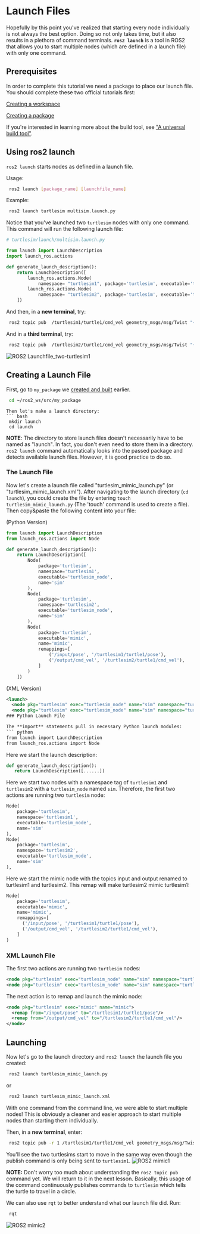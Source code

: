 # Launch Files

Hopefully by this point you've realized that starting every node individually is not always the best option.  Doing so not only takes time, but it also results in a plethora of command terminals.  **`ros2 launch`** is a tool in ROS2 that allows you to start multiple nodes (which are defined in a launch file) with only one command.


## Prerequisites

In order to complete this tutorial we need a package to place our launch file. You should complete these two official tutorials first:

[Creating a workspace](https://docs.ros.org/en/jazzy/Tutorials/Beginner-Client-Libraries/Creating-A-Workspace/Creating-A-Workspace.html)

[Creating a package](https://docs.ros.org/en/jazzy/Tutorials/Beginner-Client-Libraries/Creating-Your-First-ROS2-Package.html)

If you're interested in learning more about the build tool, see ["A universal build tool"](https://design.ros2.org/articles/build_tool.html).


## Using ros2 launch

`ros2 launch` starts nodes as defined in a launch file.

Usage:
```bash
 ros2 launch [package_name] [launchfile_name]
```

Example:
```bash
 ros2 launch turtlesim multisim.launch.py
```
Notice that you've launched two `turtlesim` nodes with only one command. This command will run the following launch file:
``` Python
# turtlesim/launch/multisim.launch.py

from launch import LaunchDescription
import launch_ros.actions

def generate_launch_description():
    return LaunchDescription([
        launch_ros.actions.Node(
            namespace= "turtlesim1", package='turtlesim', executable='turtlesim_node', output='screen'),
        launch_ros.actions.Node(
            namespace= "turtlesim2", package='turtlesim', executable='turtlesim_node', output='screen'),
    ])
```

And then, in a **new terminal**, try: 
```bash
 ros2 topic pub  /turtlesim1/turtle1/cmd_vel geometry_msgs/msg/Twist "{linear: {x: 2.0, y: 0.0, z: 0.0}, angular: {x: 0.0, y: 0.0, z: 1.8}}"
```

And in a **third terminal**, try:
```bash
 ros2 topic pub  /turtlesim2/turtle1/cmd_vel geometry_msgs/msg/Twist "{linear: {x: 2.0, y: 0.0, z: 0.0}, angular: {x: 0.0, y: 0.0, z: -1.8}}"
```

![ROS2 Launchfile_two-turtlesim1](figures/launch_files/ros2_launchfile_example.png)



## Creating a Launch File

First, go to `my_package` we [created and built](https://docs.ros.org/en/jazzy/Tutorials/Beginner-Client-Libraries/Creating-Your-First-ROS2-Package.html) earlier.
``` bash
 cd ~/ros2_ws/src/my_package
```
```
Then let's make a launch directory:
``` bash
 mkdir launch
 cd launch
```

**NOTE**: The directory to store launch files doesn't necessarily have to be named as "launch". In fact, you don't even need to store them in a directory. `ros2 launch` command automatically looks into the passed package and detects available launch files. However, it is good practice to do so.

### The Launch File

Now let's create a launch file called "turtlesim_mimic_launch.py" (or "turtlesim_mimic_launch.xml"). After navigating to the launch directory (`cd launch`), you could create the file by entering `touch turtlesim_mimic_launch.py` (The 'touch' command is used to create a file). Then copy&paste the following content into your file:

(Python Version)
``` python
from launch import LaunchDescription
from launch_ros.actions import Node

def generate_launch_description():
    return LaunchDescription([
        Node(
            package='turtlesim',
            namespace='turtlesim1',
            executable='turtlesim_node',
            name='sim'
        ),
        Node(
            package='turtlesim',
            namespace='turtlesim2',
            executable='turtlesim_node',
            name='sim'
        ),
        Node(
            package='turtlesim',
            executable='mimic',
            name='mimic',
            remappings=[
                ('/input/pose', '/turtlesim1/turtle1/pose'),
                ('/output/cmd_vel', '/turtlesim2/turtle1/cmd_vel'),
            ]
        )
    ])
```


(XML Version)
``` XML
<launch>
  <node pkg="turtlesim" exec="turtlesim_node" name="sim" namespace="turtlesim1"/>
  <node pkg="turtlesim" exec="turtlesim_node" name="sim" namespace="turtlesim2"/>```
### Python Launch File

The **import** statements pull in necessary Python launch modules:
``` python
from launch import LaunchDescription
from launch_ros.actions import Node
```

Here we start the launch description:
``` python
def generate_launch_description():
   return LaunchDescription([......])
```

Here we start two nodes with a namespace tag of `turtlesim1` and `turtlesim2` with a `turtlesim_node` named `sim`. Therefore, the first two actions are running two `turtlesim` node:
``` python
Node(
    package='turtlesim',
    namespace='turtlesim1',
    executable='turtlesim_node',
    name='sim'
),
Node(
    package='turtlesim',
    namespace='turtlesim2',
    executable='turtlesim_node',
    name='sim'
),
```

Here we start the mimic node with the topics input and output renamed to turtlesim1 and turtlesim2. This remap will make turtlesim2 mimic turtlesim1:
``` python
Node(
    package='turtlesim',
    executable='mimic',
    name='mimic',
    remappings=[
      ('/input/pose', '/turtlesim1/turtle1/pose'),
      ('/output/cmd_vel', '/turtlesim2/turtle1/cmd_vel'),
    ]
)
```

### XML Launch File

The first two actions are running two `turtlesim` nodes:
``` XML
<node pkg="turtlesim" exec="turtlesim_node" name="sim" namespace="turtlesim1"/>
<node pkg="turtlesim" exec="turtlesim_node" name="sim" namespace="turtlesim2"/>
```

The next action is to remap and launch the mimic node:
``` XML
<node pkg="turtlesim" exec="mimic" name="mimic">
  <remap from="/input/pose" to="/turtlesim1/turtle1/pose"/>
  <remap from="/output/cmd_vel" to="/turtlesim2/turtle1/cmd_vel"/>
</node>
```



## Launching
Now let's go to the launch directory and `ros2 launch` the launch file you created:
``` bash
 ros2 launch turtlesim_mimic_launch.py
```
or
```bash
 ros2 launch turtlesim_mimic_launch.xml
```

With one command from the command line, we were able to start multiple nodes! This is obviously a cleaner and easier approach to start multiple nodes than starting them individually.

Then, in a **new terminal**, enter:
```bash 
 ros2 topic pub -r 1 /turtlesim1/turtle1/cmd_vel geometry_msgs/msg/Twist "{linear: {x: 2.0, y: 0.0, z: 0.0}, angular: {x: 0.0, y: 0.0, z: -1.8}}"
```

You'll see the two turtlesims start to move in the same way even though the publish command is only being sent to `turtlesim1`.
![ROS2 mimic1](figures/launch_files/ros2_lauchfile_turtlesim-mimic.png)

**NOTE:** Don't worry too much about understanding the `ros2 topic pub` command yet. We will return to it in the next lesson. Basically, this usage of the command continuously publishes commands to `turtlesim` which tells the turtle to travel in a circle.

We can also use `rqt` to better understand what our launch file did. Run:
```bash 
 rqt
```
![ROS2 mimic2](figures/launch_files/ros2_lauchfile_turtlesim-mimic_rqt.png)

